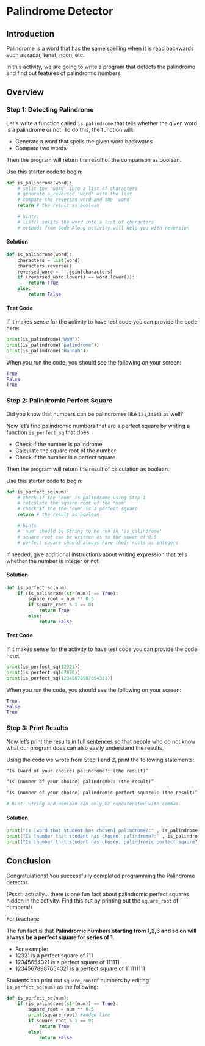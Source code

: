 # Palindrome Detector

## Introduction

Palindrome is a word that has the same spelling when it is read backwards such as radar, tenet, noon, etc. 

In this activity, we are going to write a program that detects the palindrome and find out features of palindromic numbers. 

## Overview

### Step 1: Detecting Palindrome

Let's write a function called `is_palindrome` that tells whether the given word is a palindrome or not. 
To do this, the function will: 

* Generate a word that spells the given word backwards 
* Compare two words 
 
Then the program will return the result of the comparison as boolean. 

Use this starter code to begin: 
```py
def is_palindrome(word):
	# split the 'word' into a list of characters
    # generate a reversed 'word' with the list
	# compare the reversed word and the 'word'
	return # the result as boolean 

	# hints:
    # list() splits the word into a list of characters 
    # methods from Code Along activity will help you with reversion
```

#### Solution

```py
def is_palindrome(word):
	characters = list(word)
	characters.reverse()
	reversed_word = ''.join(characters)
	if (reversed_word.lower() == word.lower()):
		return True
	else:
		return False
```
#### Test Code

If it makes sense for the activity to have test code you can provide the code here:

```py
print(is_palindrome("WoW"))
print(is_palindrome("palindrome"))
print(is_palimdrome("Hannah")) 
```
When you run the code, you should see the following on your screen: 

```py
True
False
True
```

### Step 2: Palindromic Perfect Square 

Did you know that numbers can be palindromes like `121`,`34543` as well? 

Now let’s find palindromic numbers that are a perfect square by writing a function `is_perfect_sq` that does:

* Check if the number is palindrome 
* Calculate the square root of the number
* Check if the number is a perfect square 

Then the program will return the result of calculation as boolean. 

Use this starter code to begin: 
```py
def is_perfect_sq(num):
	# check if the 'num' is palindrome using Step 1  
	# calculate the square root of the 'num'
	# check if the the 'num' is a perfect square 
	return # the result as boolean 

	# hints 
	# 'num' should be String to be run in 'is_palindrome'
	# square root can be written as to the power of 0.5
	# perfect square should always have their roots as integers
```
If needed, give additional instructions about writing expression that tells whether the number is integer or not

#### Solution

```py
def is_perfect_sq(num):
	if (is_palindrome(str(num)) == True):
		square_root = num ** 0.5
		if square_root % 1 == 0:
			return True
		else:
			return False
```

#### Test Code

If it makes sense for the activity to have test code you can provide the code here:

```py
print(is_perfect_sq(12321))
print(is_perfect_sq(67876))
print(is_perfect_sq(12345678987654321))
```

When you run the code, you should see the following on your screen: 

```py
True
False
True
```

### Step 3: Print Results 

Now let’s print the results in full sentences so that people who do not know what our program does can also easily understand the results. 

Using the code we wrote from Step 1 and 2, print the following statements:

```py 
“Is (word of your choice) palindrome?: (the result)”

“Is (number of your choice) palindrome?: (the result)”

“Is (number of your choice) palindromic perfect square?: (the result)”

# hint: String and Boolean can only be concatenated with commas.
```

#### Solution

```py
print("Is [word that student has chosen] palindrome?:" , is_palindrome("[word that student has chosen]"))
print("Is [number that student has chosen] palindrome?:" , is_palindrome("[number that student has chosen]"))
print("Is [number that student has chosen] palindromic perfect sqaure?:" , is_perfect_sq([number that student has chosen]))
```

## Conclusion

Congratulations! You successfully completed programming the Palindrome detector. 

(Pssst: actually... there is one fun fact about palindromic perfect squares hidden in the activity. Find this out by printing out the `square_root` of numbers!) 

For teachers:

The fun fact is that **Palindromic numbers starting from 1,2,3 and so on will always be a perfect square for series of 1.** 

* For example: 
* 12321 is a perfect square of 111
* 12345654321 is a perfect square of 111111
* 12345678987654321 is a perfect square of 111111111

Students can print out `square_root`of numbers by editing `is_perfect_sq(num)` as the following:

```py
def is_perfect_sq(num):
	if (is_palindrome(str(num)) == True):
		square_root = num ** 0.5
        print(square_root) #added line
		if square_root % 1 == 0:
			return True
		else:
			return False

```